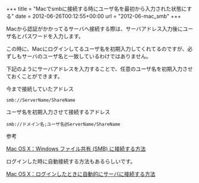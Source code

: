 +++
title = "Macでsmbに接続する時にユーザ名を最初から入力された状態にする"
date = 2012-06-26T00:12:55+00:00
url = "2012-06-mac_smb"
+++

Macから認証がかかってるサーバへ接続する際は、サーバアドレス入力後にユーザ名とパスワードを入力します。

この時に、Macにログインしてるユーザ名を初期入力してくれてるのですが、必ずしもサーバのユーザ名と一致しているわけではありません。

下記のようにサーバアドレスを入力することで、任意のユーザ名を初期入力させておくことができます。

今まで接続していたアドレス

```
smb://ServerName/ShareName
```

ユーザ名を初期入力させて接続するアドレス

```
smb://ドメイン名;ユーザ名@ServerName/ShareName
```

参考

<a title="Mac OS X：Windows ファイル共有 (SMB) に接続する方法" href="http://support.apple.com/kb/HT1568?viewlocale=ja_JP&locale=ja_JP" target="_blank">Mac OS X：Windows ファイル共有 (SMB) に接続する方法</a>

ログインした時に自動接続する方法もあるらしいです。

<a title="Mac OS X：ログインしたときに自動的にサーバに接続する方法" href="http://support.apple.com/kb/HT4011?viewlocale=ja_JP&locale=ja_JP" target="_blank">Mac OS X：ログインしたときに自動的にサーバに接続する方法</a>